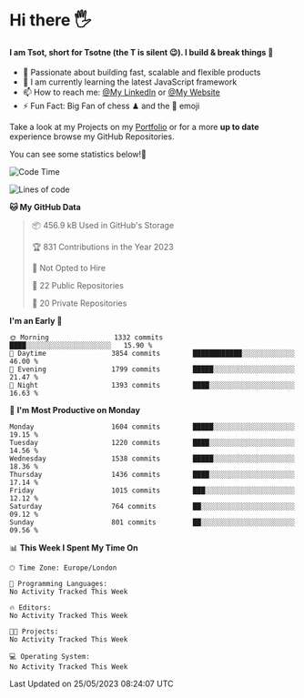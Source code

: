 # Hi there :raised_hand_with_fingers_splayed:
#### I am Tsot, short for Tsotne (the T is silent :wink:). I build & break things :space_invader:
- :telescope: Passionate about building fast, scalable and flexible products
- :seedling: I am currently learning the latest JavaScript framework 
- :mailbox: How to reach me: [@My LinkedIn](https://www.linkedin.com/in/tsotne-gvadzabia/) or [@My Website](https://tsotne.co.uk/contact)
- :zap: Fun Fact: Big Fan of chess ♟ and the 👾 emoji

Take a look at my Projects on my [Portfolio](https://tsotne.co.uk/) or for a more **up to date** experience browse my GitHub Repositories.

You can see some statistics below!:space_invader:
<!--START_SECTION:waka-->
![Code Time](http://img.shields.io/badge/Code%20Time-761%20hrs%202%20mins-blue)

![Lines of code](https://img.shields.io/badge/From%20Hello%20World%20I%27ve%20Written-4.9%20million%20lines%20of%20code-blue)

**🐱 My GitHub Data** 

> 📦 456.9 kB Used in GitHub's Storage 
 > 
> 🏆 831 Contributions in the Year 2023
 > 
> 🚫 Not Opted to Hire
 > 
> 📜 22 Public Repositories 
 > 
> 🔑 20 Private Repositories 
 > 
**I'm an Early 🐤** 

```text
🌞 Morning                1332 commits        ████░░░░░░░░░░░░░░░░░░░░░   15.90 % 
🌆 Daytime                3854 commits        ████████████░░░░░░░░░░░░░   46.00 % 
🌃 Evening                1799 commits        █████░░░░░░░░░░░░░░░░░░░░   21.47 % 
🌙 Night                  1393 commits        ████░░░░░░░░░░░░░░░░░░░░░   16.63 % 
```
📅 **I'm Most Productive on Monday** 

```text
Monday                   1604 commits        █████░░░░░░░░░░░░░░░░░░░░   19.15 % 
Tuesday                  1220 commits        ████░░░░░░░░░░░░░░░░░░░░░   14.56 % 
Wednesday                1538 commits        █████░░░░░░░░░░░░░░░░░░░░   18.36 % 
Thursday                 1436 commits        ████░░░░░░░░░░░░░░░░░░░░░   17.14 % 
Friday                   1015 commits        ███░░░░░░░░░░░░░░░░░░░░░░   12.12 % 
Saturday                 764 commits         ██░░░░░░░░░░░░░░░░░░░░░░░   09.12 % 
Sunday                   801 commits         ██░░░░░░░░░░░░░░░░░░░░░░░   09.56 % 
```


📊 **This Week I Spent My Time On** 

```text
🕑︎ Time Zone: Europe/London

💬 Programming Languages: 
No Activity Tracked This Week

🔥 Editors: 
No Activity Tracked This Week

🐱‍💻 Projects: 
No Activity Tracked This Week

💻 Operating System: 
No Activity Tracked This Week
```


 Last Updated on 25/05/2023 08:24:07 UTC
<!--END_SECTION:waka-->
